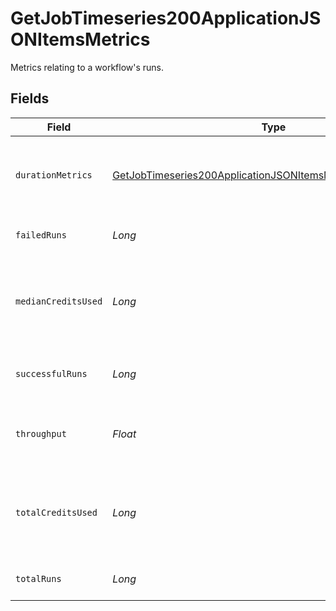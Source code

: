 # GetJobTimeseries200ApplicationJSONItemsMetrics

Metrics relating to a workflow's runs.


## Fields

| Field                                                                                                                                                     | Type                                                                                                                                                      | Required                                                                                                                                                  | Description                                                                                                                                               |
| --------------------------------------------------------------------------------------------------------------------------------------------------------- | --------------------------------------------------------------------------------------------------------------------------------------------------------- | --------------------------------------------------------------------------------------------------------------------------------------------------------- | --------------------------------------------------------------------------------------------------------------------------------------------------------- |
| `durationMetrics`                                                                                                                                         | [GetJobTimeseries200ApplicationJSONItemsMetricsDurationMetrics](../../models/operations/GetJobTimeseries200ApplicationJSONItemsMetricsDurationMetrics.md) | :heavy_check_mark:                                                                                                                                        | Metrics relating to the duration of runs for a workflow.                                                                                                  |
| `failedRuns`                                                                                                                                              | *Long*                                                                                                                                                    | :heavy_check_mark:                                                                                                                                        | The number of failed runs.                                                                                                                                |
| `medianCreditsUsed`                                                                                                                                       | *Long*                                                                                                                                                    | :heavy_check_mark:                                                                                                                                        | The median credits consumed over the current timeseries interval.                                                                                         |
| `successfulRuns`                                                                                                                                          | *Long*                                                                                                                                                    | :heavy_check_mark:                                                                                                                                        | The number of successful runs.                                                                                                                            |
| `throughput`                                                                                                                                              | *Float*                                                                                                                                                   | :heavy_check_mark:                                                                                                                                        | The average number of runs per day.                                                                                                                       |
| `totalCreditsUsed`                                                                                                                                        | *Long*                                                                                                                                                    | :heavy_check_mark:                                                                                                                                        | The total credits consumed over the current timeseries interval.                                                                                          |
| `totalRuns`                                                                                                                                               | *Long*                                                                                                                                                    | :heavy_check_mark:                                                                                                                                        | The total number of runs.                                                                                                                                 |